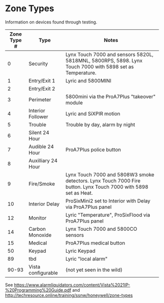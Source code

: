 # Zone Types

Information on devices found through testing.

Zone Type # | Type | Notes
------------ | - | -
0 | Security | Lynx Touch 7000 and sensors 5820L, 5818MNL, 5800RPS, 5898.  Lynx Touch 7000 with 5898 set as Temperature.
1 | Entry/Exit 1 | Lyric and 5800MINI
2 | Entry/Exit 2 |
3 | Perimeter | 5800mini via the ProA7Plus "takeover" module
4 | Interior Follower | Lyric and SiXPIR motion
5 | Trouble | Trouble by day, alarm by night
6 | Silent 24 Hour | 
7 | Audible 24 Hour | ProA7Plus police button
8 | Auxilliary 24 Hour | 
9 | Fire/Smoke | Lynx Touch 7000 and 5808W3 smoke detectors.  Lynx Touch 7000 Fire button.  Lynx Touch 7000 with 5898 set as Heat.
10 | Interior Delay | ProSixMini2 set to Interior with Delay via ProA7Plus panel
12 | Monitor | Lyric "Temperature", ProSixFlood via ProA7Plus panel
14 | Carbon Monoxide | Lynx Touch 7000 and 5800CO sensors
15 | Medical | ProA7Plus medical button
50 | Keypad | Lyric Keypad
89 | tbd | Lyric "local alarm"
90-93 | Vista configurable | (not yet seen in the wild)

See https://www.alarmliquidators.com/content/Vista%2021IP-%20Programming%20Guide.pdf and http://techresource.online/training/ssnw/honeywell/zone-types